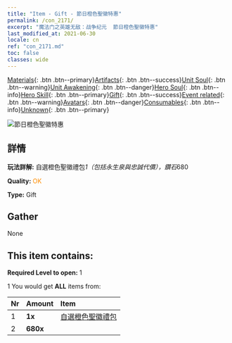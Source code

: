 ```yaml
---
title: "Item - Gift - 節日橙色聖徽特惠"
permalink: /con_2171/
excerpt: "魔法门之英雄无敌：战争纪元  節日橙色聖徽特惠"
last_modified_at: 2021-06-30
locale: cn
ref: "con_2171.md"
toc: false
classes: wide
---
```

 [Materials](/ItemsCN/){: .btn .btn--primary}[Artifacts](/ItemsCN/Artifacts/){: .btn .btn--success}[Unit Soul](/ItemsCN/UnitSoul/){: .btn .btn--warning}[Unit Awakening](/ItemsCN/UnitAwakening/){: .btn .btn--danger}[Hero Soul](/ItemsCN/HeroSoul/){: .btn .btn--info}[Hero Skill](/ItemsCN/HeroSkill/){: .btn .btn--primary}[Gift](/ItemsCN/Gift/){: .btn .btn--success}[Event related](/ItemsCN/Events/){: .btn .btn--warning}[Avatars](/ItemsCN/Avatars/){: .btn .btn--danger}[Consumables](/ItemsCN/Consumables/){: .btn .btn--info}[Unknown](/ItemsCN/Unknown/){: .btn .btn--primary}

 ![節日橙色聖徽特惠](/images/t/i_907416.png)

## 詳情
 **玩法詳解:** 自選橙色聖徽禮包*1（包括永生泉與忠誠代價），鑽石*680

 **Quality:** <span style="color: #FF8C00">OK</span>

 **Type:** Gift

## Gather

  None

## This item contains:

 **Required Level to open:** 1

 1 You would get **ALL** items  from:

  | Nr | Amount |     Item    |
  |:---|:-------|:------------|
  | 1 |  **1x** | [自選橙色聖徽禮包](/cn/Items/con_2170/) |  | 
  | 2 |  **680x** | <i class="fas fa-gem"/> |  | 

